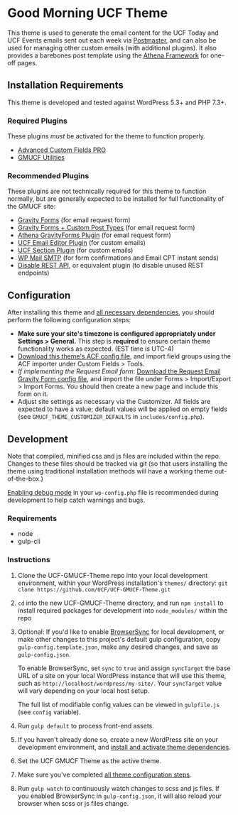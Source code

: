 # Good Morning UCF Theme

This theme is used to generate the email content for the UCF Today and UCF Events emails sent out each week via [Postmaster](https://github.com/UCF/PostMaster), and can also be used for managing other custom emails (with additional plugins).  It also provides a barebones post template using the [Athena Framework](https://ucf.github.io/Athena-Framework/) for one-off pages.


## Installation Requirements

This theme is developed and tested against WordPress 5.3+ and PHP 7.3+.

### Required Plugins

These plugins *must* be activated for the theme to function properly.
* [Advanced Custom Fields PRO](https://advancedcustomfields.com/)
* [GMUCF Utilities](https://github.com/UCF/GMUCF-Utilities)

### Recommended Plugins

These plugins are not technically required for this theme to function normally, but are generally expected to be installed for full functionality of the GMUCF site:
* [Gravity Forms](https://www.gravityforms.com/) (for email request form)
* [Gravity Forms + Custom Post Types](https://wordpress.org/plugins/gravity-forms-custom-post-types/) (for email request form)
* [Athena GravityForms Plugin](https://github.com/UCF/Athena-GravityForms-Plugin) (for email request form)
* [UCF Email Editor Plugin](https://github.com/UCF/UCF-Email-Editor-Plugin) (for custom emails)
* [UCF Section Plugin](https://github.com/UCF/UCF-Section-Plugin) (for custom emails)
* [WP Mail SMTP](https://wordpress.org/plugins/wp-mail-smtp/) (for form confirmations and Email CPT instant sends)
* [Disable REST API](https://wordpress.org/plugins/disable-json-api/), or equivalent plugin (to disable unused REST endpoints)


## Configuration

After installing this theme and [all necessary dependencies](#installation-requirements), you should perform the following configuration steps:

- **Make sure your site's timezone is configured appropriately under Settings > General.**  This step is **required** to ensure certain theme functionality works as expected.  (EST time is UTC-4)
- [Download this theme's ACF config file](https://github.com/UCF/UCF-GMUCF-Theme/blob/master/dev/acf-export.json), and import field groups using the ACF importer under Custom Fields > Tools.
- _If implementing the Request Email form_: [Download the Request Email Gravity Form config file](https://github.com/UCF/UCF-GMUCF-Theme/blob/master/dev/acf-export.json), and import the file under Forms > Import/Export > Import Forms.  You should then create a new page and include this form on it.
- Adjust site settings as necessary via the Customizer.  All fields are expected to have a value; default values will be applied on empty fields (see `GMUCF_THEME_CUSTOMIZER_DEFAULTS` in `includes/config.php`).


## Development

Note that compiled, minified css and js files are included within the repo.  Changes to these files should be tracked via git (so that users installing the theme using traditional installation methods will have a working theme out-of-the-box.)

[Enabling debug mode](https://codex.wordpress.org/Debugging_in_WordPress) in your `wp-config.php` file is recommended during development to help catch warnings and bugs.

### Requirements
* node
* gulp-cli

### Instructions
1. Clone the UCF-GMUCF-Theme repo into your local development environment, within your WordPress installation's `themes/` directory: `git clone https://github.com/UCF/UCF-GMUCF-Theme.git`
2. `cd` into the new UCF-GMUCF-Theme directory, and run `npm install` to install required packages for development into `node_modules/` within the repo
3. Optional: If you'd like to enable [BrowserSync](https://browsersync.io) for local development, or make other changes to this project's default gulp configuration, copy `gulp-config.template.json`, make any desired changes, and save as `gulp-config.json`.

    To enable BrowserSync, set `sync` to `true` and assign `syncTarget` the base URL of a site on your local WordPress instance that will use this theme, such as `http://localhost/wordpress/my-site/`.  Your `syncTarget` value will vary depending on your local host setup.

    The full list of modifiable config values can be viewed in `gulpfile.js` (see `config` variable).
3. Run `gulp default` to process front-end assets.
4. If you haven't already done so, create a new WordPress site on your development environment, and [install and activate theme dependencies](#installation-requirements).
5. Set the UCF GMUCF Theme as the active theme.
6. Make sure you've completed [all theme configuration steps](#configuration).
7. Run `gulp watch` to continuously watch changes to scss and js files.  If you enabled BrowserSync in `gulp-config.json`, it will also reload your browser when scss or js files change.
